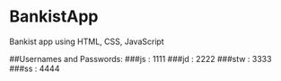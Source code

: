 # BankistApp
Bankist app using HTML, CSS, JavaScript

##Usernames and Passwords:
###js : 1111
###jd : 2222
###stw : 3333
###ss : 4444
